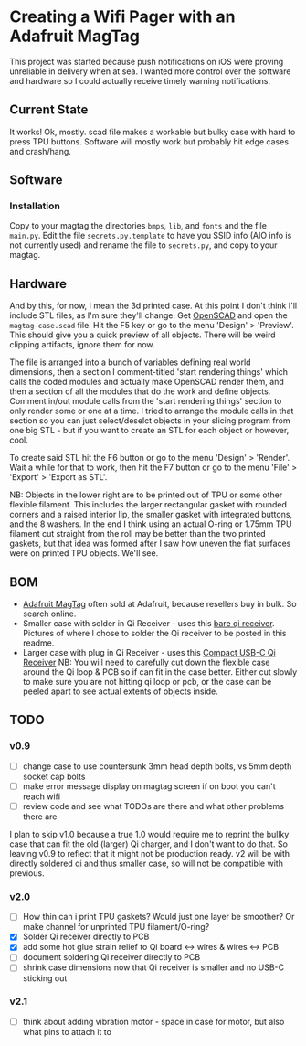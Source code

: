 # Creating a Wifi Pager with an Adafruit MagTag

This project was started because push notifications on iOS were proving unreliable in delivery when at sea. 
I wanted more control over the software and hardware so I could actually receive timely warning notifications.

## Current State

It works! Ok, mostly. scad file makes a workable but bulky case with hard to press TPU buttons.
Software will mostly work but probably hit edge cases and crash/hang.

## Software

### Installation

Copy to your magtag the directories `bmps`, `lib`, and `fonts` and the file `main.py`. Edit the file `secrets.py.template` to have you SSID info (AIO info is not currently used) and rename the file to `secrets.py`, and copy to your magtag.

## Hardware

And by this, for now, I mean the 3d printed case. At this point I don't think I'll include STL files, as I'm sure they'll change. Get [OpenSCAD](https://openscad.org) and open the `magtag-case.scad` file. Hit the F5 key or go to the menu 'Design' > 'Preview'. This should give you a quick preview of all objects. There will be weird clipping artifacts, ignore them for now. 

The file is arranged into a bunch of variables defining real world dimensions, then a section I comment-titled 'start rendering things' which calls the coded modules and actually make OpenSCAD render them, and then a section of all the modules that do the work and define objects. Comment in/out module calls from the 'start rendering things' section to only render some or one at a time. I tried to arrange the module calls in that section so you can just select/deselct objects in your slicing program from one big STL - but if you want to create an STL for each object or however, cool.

To create said STL hit the F6 button or go to the menu 'Design' > 'Render'. Wait a while for that to work, then hit the F7 button or go to the menu 'File' > 'Export' > 'Export as STL'.

NB: Objects in the lower right are to be printed out of TPU or some other flexible filament. This includes the larger rectangular gasket with rounded corners and a raised interior lip, the smaller gasket with integrated buttons, and the 8 washers. In the end I think using an actual O-ring or 1.75mm TPU filament cut straight from the roll may be better than the two printed gaskets, but that idea was formed after I saw how uneven the flat surfaces were on printed TPU objects. We'll see.

## BOM
- [Adafruit MagTag](https://www.adafruit.com/product/4800) often sold at Adafruit, because resellers buy in bulk. So search online.
- Smaller case with solder in Qi Receiver - uses this [bare qi receiver](https://www.amazon.com/gp/product/B08RDMRZL5/). Pictures of where I chose to solder the Qi receiver to be posted in this readme.
- Larger case with plug in Qi Receiver - uses this [Compact USB-C Qi Receiver](https://www.amazon.com/gp/product/B07CVXW3MV/) NB: You will need to carefully cut down the flexible case around the Qi loop & PCB so if can fit in the case better. Either cut slowly to make sure you are not hitting qi loop or pcb, or the case can be peeled apart to see actual extents of objects inside.

## TODO

### v0.9
- [ ] change case to use countersunk 3mm head depth bolts, vs 5mm depth socket cap bolts
- [ ] make error message display on magtag screen if on boot you can't reach wifi
- [ ] review code and see what TODOs are there and what other problems there are

I plan to skip v1.0 because a true 1.0 would require me to reprint the bullky case that can fit the old (larger) Qi charger, and I don't want to do that. So leaving v0.9 to reflect that it might not be production ready. v2 will be with directly soldered qi and thus smaller case, so will not be compatible with previous.

### v2.0
- [ ] How thin can i print TPU gaskets? Would just one layer be smoother? Or make channel for unprinted TPU filament/O-ring?
- [x] Solder Qi receiver directly to PCB
- [x] add some hot glue strain relief to Qi board <-> wires & wires <-> PCB
- [ ] document soldering Qi receiver directly to PCB
- [ ] shrink case dimensions now that Qi receiver is smaller and no USB-C sticking out 

### v2.1
- [ ] think about adding vibration motor - space in case for motor, but also what pins to attach it to
